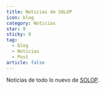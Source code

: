 ```yaml
---
title: Noticias de SOLOP
icon: blog
category: Noticias
star: 9
sticky: 9
tag:
  - blog
  - Noticias
  - Post
article: false
---
```


Noticias de todo lo nuevo de [SOLOP](https://solopsoftware.com/).
